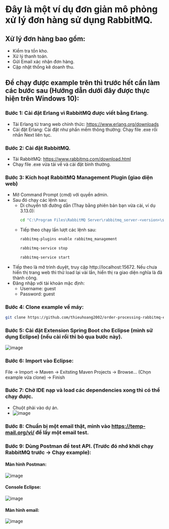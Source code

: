 # Đây là một ví dụ đơn giản mô phỏng xử lý đơn hàng sử dụng RabbitMQ.
## Xử lý đơn hàng bao gồm:
- Kiểm tra tồn kho.
- Xử lý thanh toán.
- Gửi Email xác nhận đơn hàng.
- Cập nhật thống kê doanh thu.
## Để chạy được example trên thì trước hết cần làm các bước sau (Hướng dẫn dưới đây được thực hiện trên Windows 10):
### Bước 1: Cài đặt Erlang vì RabbitMQ được viết bằng Erlang.
- Tải Erlang từ trang web chính thức: https://www.erlang.org/downloads
- Cài đặt Erlang: Cài đặt như phần mềm thông thường: Chạy file .exe rồi nhấn Next liên tục.
### Bước 2: Cài đặt RabbitMQ.
- Tải RabbitMQ: https://www.rabbitmq.com/download.html
- Chạy file .exe vừa tải về và cài đặt bình thường.
### Bước 3: Kích hoạt RabbitMQ Management Plugin (giao diện web)
- Mở Command Prompt (cmd) với quyền admin.
- Sau đó chạy các lệnh sau:
    - Di chuyển tới đường dẫn (Thay <version> bằng phiên bản bạn vừa cài, ví dụ 3.13.0):
      ```sh
      cd "C:\Program Files\RabbitMQ Server\rabbitmq_server-<version>\sbin"
      ```
    - Tiếp theo chạy lần lượt các lệnh sau:
      ```sh
      rabbitmq-plugins enable rabbitmq_management
      ```
      ```sh
      rabbitmq-service stop
      ```
      ```sh
      rabbitmq-service start
      ```
- Tiếp theo là mở trình duyệt, truy cập http://localhost:15672. Nếu chưa hiển thị trang web thì thử load lại vài lần, hiển thị ra giao diện nghĩa là đã thành công.
- Đăng nhập với tài khoản mặc định: 
   - Username: guest
   - Password: guest
### Bước 4: Clone example về máy:
```sh
git clone https://github.com/thieuhoang2002/order-processing-rabbitmq-example.git
```
### Bước 5: Cài đặt Extension Spring Boot cho Eclipse (mình sử dụng Eclipse) (nếu cài rồi thì bỏ qua bước này).
![image](https://github.com/user-attachments/assets/54dc86d4-a468-4743-93c6-42599a708a76)
### Bước 6: Import vào Eclipse:
File -> Import -> Maven -> Exitsting Maven Projects -> Browse... (Chọn example vừa clone) -> Finish
### Bước 7: Chờ IDE nạp và load các dependencies xong thì có thể chạy được.
- Chuột phải vào dự án.
- ![image](https://github.com/user-attachments/assets/5ed9d7a9-fd13-4e6c-93b4-74f5b26a5156)
### Bước 8: Chuẩn bị một email thật, mình vào https://temp-mail.org/vi/ để lấy một email test.
### Bước 9: Dùng Postman để test API. (Trước đó nhớ khởi chạy RabbitMQ trước -> Chạy example):
#### Màn hình Postman:
![image](https://github.com/user-attachments/assets/467b757b-b510-40d8-8ebe-37dfcf367d8d)

#### Console Eclipse:
![image](https://github.com/user-attachments/assets/be65172f-84fd-4141-9f87-365aa7588734)

#### Màn hình email:
![image](https://github.com/user-attachments/assets/7608e0be-de9a-49b3-b441-f1538c5edac7)


